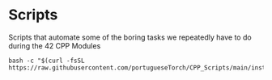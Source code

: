 # Scripts
Scripts that automate some of the boring tasks we repeatedly have to do during the 42 CPP Modules

```
bash -c "$(curl -fsSL https://raw.githubusercontent.com/portugueseTorch/CPP_Scripts/main/install.sh)"
```
